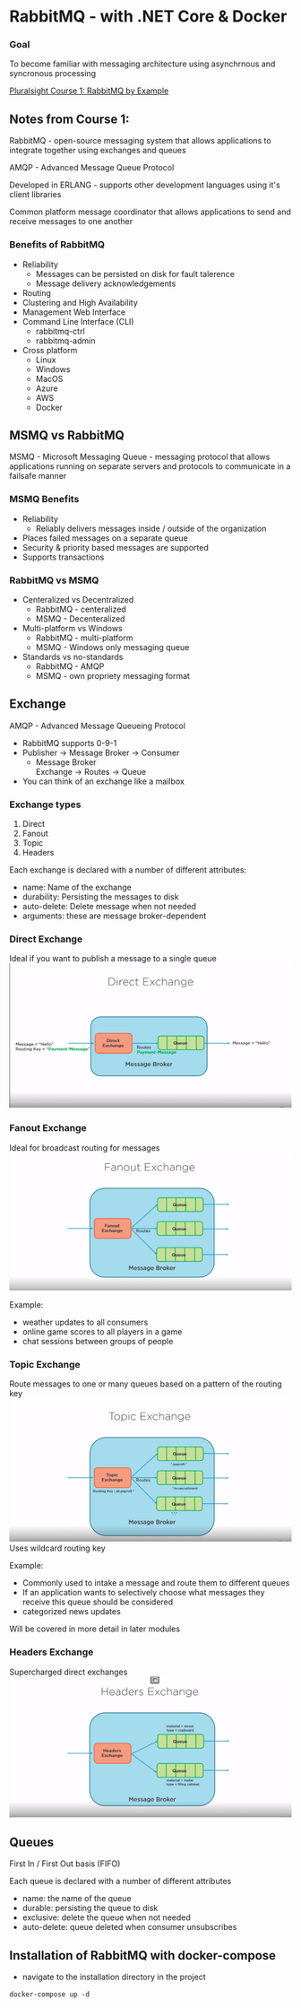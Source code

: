 # RabbitMQ - with .NET Core & Docker
### Goal
To become familiar with messaging architecture using asynchrnous and syncronous processing


[Pluralsight Course 1: RabbitMQ by Example](https://app.pluralsight.com/library/courses/rabbitmq-by-example/table-of-contents)

## Notes from Course 1:

RabbitMQ - open-source messaging system that allows applications to integrate together using exchanges and queues

AMQP - Advanced Message Queue Protocol

Developed in ERLANG - supports other development languages using it's client libraries

Common platform message coordinator that allows applications to send and receive messages to one another

### Benefits of RabbitMQ
- Reliability
  - Messages can be persisted on disk for fault talerence
  - Message delivery acknowledgements
- Routing
- Clustering and High Availability
- Management Web Interface
- Command Line Interface (CLI)
  - rabbitmq-ctrl
  - rabbitmq-admin
- Cross platform
  - Linux
  - Windows
  - MacOS
  - Azure
  - AWS
  - Docker


## MSMQ vs RabbitMQ
MSMQ - Microsoft Messaging Queue - messaging protocol that allows applications running on separate servers and protocols to communicate in a failsafe manner

### MSMQ Benefits
- Reliability
  - Reliably delivers messages inside / outside of the organization
- Places failed messages on a separate queue
- Security & priority based messages are supported 
- Supports transactions

### RabbitMQ vs MSMQ
- Centeralized vs Decentralized
  - RabbitMQ - centeralized
  - MSMQ - Decenteralized
- Multi-platform vs Windows
  - RabbitMQ - multi-platform
  - MSMQ - Windows only messaging queue
- Standards vs no-standards
  - RabbitMQ - AMQP
  - MSMQ - own propriety messaging format

## Exchange
AMQP - Advanced Message Queueing Protocol
  - RabbitMQ supports 0-9-1
  - Publisher -> Message Broker -> Consumer
    - Message Broker   
      Exchange -> Routes -> Queue   
  - You can think of an exchange like a mailbox

### Exchange types
1. Direct
2. Fanout
3. Topic
4. Headers

Each exchange is declared with a number of different attributes:
- name: Name of the exchange
- durability: Persisting the messages to disk
- auto-delete: Delete message when not needed
- arguments: these are message broker-dependent

### Direct Exchange
Ideal if you want to publish a message to a single queue
<img src="https://github.com/ZinkNotTheMetal/PS-RabbitMQ/blob/master/images/direct-exchange.png">

### Fanout Exchange
Ideal for broadcast routing for messages
<img src="https://github.com/ZinkNotTheMetal/PS-RabbitMQ/blob/master/images/fanout-exchange.png">

Example:
  - weather updates to all consumers
  - online game scores to all players in a game
  - chat sessions between groups of people

### Topic Exchange
Route messages to one or many queues based on a pattern of the routing key
<img src="https://github.com/ZinkNotTheMetal/PS-RabbitMQ/blob/master/images/topic-exchange.png">
Uses wildcard routing key

Example:
  - Commonly used to intake a message and route them to different queues
  - If an application wants to selectively choose what messages they receive this queue should be considered
  - categorized news updates

Will be covered in more detail in later modules

### Headers Exchange
Supercharged direct exchanges
<img src="https://github.com/ZinkNotTheMetal/PS-RabbitMQ/blob/master/images/headers-exchange.png">


## Queues
First In / First Out basis (FIFO)

Each queue is declared with a number of different attributes 
- name: the name of the queue
- durable: persisting the queue to disk
- exclusive: delete the queue when not needed
- auto-delete: queue deleted when consumer unsubscribes


## Installation of RabbitMQ with docker-compose
- navigate to the installation directory in the project
```
docker-compose up -d
```

